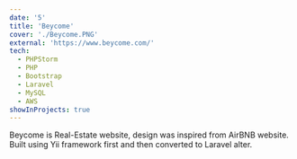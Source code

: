 ```yaml
---
date: '5'
title: 'Beycome'
cover: './Beycome.PNG'
external: 'https://www.beycome.com/'
tech:
  - PHPStorm
  - PHP
  - Bootstrap
  - Laravel
  - MySQL
  - AWS
showInProjects: true
---
```


Beycome is Real-Estate website, design was inspired from AirBNB website.
Built using Yii framework first and then converted to Laravel alter.
